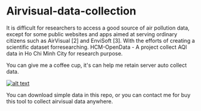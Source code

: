 # Airvisual-data-collection

It is difficult for researchers to access a good source of air pollution data, except for some public websites and apps aimed at serving ordinary citizens such as AirVisual [2] and EnviSoft [3]. With the efforts of creating a scientific dataset forresearching. HCM-OpenData - A project collect AQI data in Ho Chi Minh City for research purpose.

You can give me a coffee cup, it's can help me retain server auto collect data.
<p>
  <a href="https://www.buymeacoffee.com/qZHglXx" rel="nofollow"> 
    <img src="https://camo.githubusercontent.com/c1dad50ef8c7b0ce138c2ec7c5eff881fed84682/68747470733a2f2f692e696d6775722e636f6d2f58454b3259345a2e706e67" alt="alt text" data-canonical-src="https://i.imgur.com/XEK2Y4Z.png" style="max-width:100%;">
  </a>
</p>

 You can download simple data in this repo, or you can contact me for buy this tool to collect airvisual data  anywhere.
